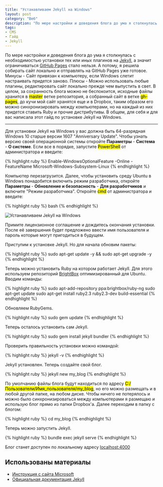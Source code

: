 ```yaml
---
title: "Устанавливаем Jekyll на Windows"
layout: post
category: "Веб"
description: "По мере настройки и доведения блога до ума я столкнулась с необходимостью установки тех или иных плагинов на Jekyll, а значит ограничиваться GitHub Pages стало нельзя. А потому, я решила собирать сайт локально и отправлять на GitHub Pages уже готовое. Минусы - Сайт привязан к компьютеру, если Windows слетит настраивать придется заново. Плюсы - Можно использовать любые плагины, редактировать сайт локально прежде чем выпустить в свет. В целом, за сохранность блога можно не беспокоится, исходные файлы хранится в <mark>master</mark> ветке репозитория, а собранный сайт в ветке <mark>gh-pages</mark>, до кучи мой сайт хранятся еще и в Dropbox, таким образом его можно синхронизировать между компьютерами, но на каждый из них придется ставить Ruby и прочие дистрибутивы.  В общем, для себя и для вас написала этот гайд по установке Jekyll на Windows."
tags:
- CMS
- Гайд
- Jekyll
---
```


По мере настройки и доведения блога до ума я столкнулась с необходимостью установки тех или иных плагинов на [Jekyll](http://jekyllrb.com/), а значит ограничиваться [GitHub Pages](https://pages.github.com/) стало нельзя. А потому, я решила собирать сайт локально и отправлять на GitHub Pages уже готовое. Минусы - Сайт привязан к компьютеру, если Windows слетит настраивать придется заново. Плюсы - Можно использовать любые плагины, редактировать сайт локально прежде чем выпустить в свет. В целом, за сохранность блога можно не беспокоится, исходные файлы хранится в <mark>master</mark> ветке репозитория, а собранный сайт в ветке <mark>gh-pages</mark>, до кучи мой сайт хранятся еще и в Dropbox, таким образом его можно синхронизировать между компьютерами, но на каждый из них придется ставить Ruby и прочие дистрибутивы.  В общем, для себя и для вас написала этот гайд по установке Jekyll на Windows.

<hr>

Для установки Jekyll на Windows у вас должна быть 64-разрядная Windows 10 старше версии 1607 "Anniversary Update". Чтобы узнать версию своей операционной системы откройте **Параметры** - **Система** - **О системе**. Если все в порядке, запустите <mark>PowerShell</mark> от администратора и введите:

{% highlight ruby %}
Enable-WindowsOptionalFeature -Online -FeatureName Microsoft-Windows-Subsystem-Linux
{% endhighlight %}

Компьютер перезагрузится. Далее, чтобы установить среду Ubuntu в Windows понадобится включить режим разработчика, откройте **Параметры** - **Обновление и безопасность** - **Для разработчиков** и включите "Режим разработчика". Откройте <mark>cmd</mark> от администратора и введите:

{% highlight ruby %}
bash
{% endhighlight %}

![Устанавливаем Jekyll на Windows](https://i.imgur.com/NgKO6eb.png)

Примите лицензионное соглашение и дождитесь окончания установки. После её завершения будет предложено ввести имя пользователя и пароль которые могут пригодиться в будущем.

Приступим к установке Jekyll. Но для начала обновим пакеты:

{% highlight ruby %}
sudo apt-get update -y && sudo apt-get upgrade -y
{% endhighlight %}

Теперь можно установить Ruby на котором работает Jekyll. Для этого используем репозиторий [BrightBox](https://www.brightbox.com/docs/ruby/ubuntu/) оптимизированный для Ubuntu. Вводим команды:

{% highlight ruby %}
sudo apt-add-repository ppa:brightbox/ruby-ng
sudo apt-get update
sudo apt-get install ruby2.3 ruby2.3-dev build-essential
{% endhighlight %}

Обновляем RubyGems.

{% highlight ruby %}
sudo gem update
{% endhighlight %}

Теперь осталось установить сам Jekyll.

{% highlight ruby %}
sudo gem install jekyll bundler
{% endhighlight %}

Проверить правильность установки можно командой:

{% highlight ruby %}
jekyll -v
{% endhighlight %}

Jekyll установлен. Теперь создайте свой блог.

{% highlight ruby %}
jekyll new my_blog
{% endhighlight %}

По умолчанию файлы блога  будут находиться по адресу <mark>C:/Пользователи/Имя_пользователя/my_blog</mark>, но его можно размещать и в любой другой папке, на любом диске. Чтобы ничего не потерялось и можно было синхронизироваться между компьютерами я размещаю и использую блог прямо из папки Dropbox'a. Далее переходим в папку с блогом:

{% highlight ruby %}
cd my_blog
{% endhighlight %}

Теперь можно запустить Jekyll.

{% highlight ruby %}
bundle exec jekyll serve
{% endhighlight %}

Блог станет доступен по локальному адресу [localhost:4000](http://localhost:4000)

## Использованы материалы

* [Инструкция с сайта Microsoft](https://msdn.microsoft.com/en-us/commandline/wsl/install_guide#for-anniversary-update-and-creators-update-install-using-lxrun)
* [Официальная документация Jekyll](https://jekyllrb.com/docs/windows/)